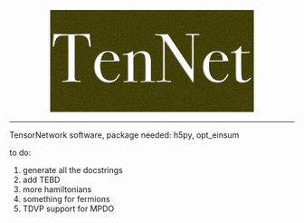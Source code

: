 <p align="center">
  <img src="https://github.com/alessandro-santini/TenNet/blob/main/cover.jpg?raw=true" width=360px>
</p>
<hr>

TensorNetwork software, package needed: h5py, opt_einsum

to do: 

1. generate all the docstrings
2. add TEBD
3. more hamiltonians 
4. something for fermions
5. TDVP support for MPDO
